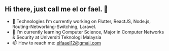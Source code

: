 ## Hi there, just call me el or fael. 👋 


- 🔭 Technologies I’m currently working on Flutter, ReactJS, Node.js, Routing-Networking-Switching, Laravel.
- 🌱 I’m currently learning Computer Science, Major in Computer Networks & Security at Universiti Teknologi Malaysia
- 📫 How to reach me: elfaael12@gmail.com

<!--
**codesbyel/codesbyel** is a ✨ _special_ ✨ repository because its `README.md` (this file) appears on your GitHub profile. 
- 💬 Ask me about ...
- 😄 Pronouns: ...
- ⚡ Fun fact: ...
-->
